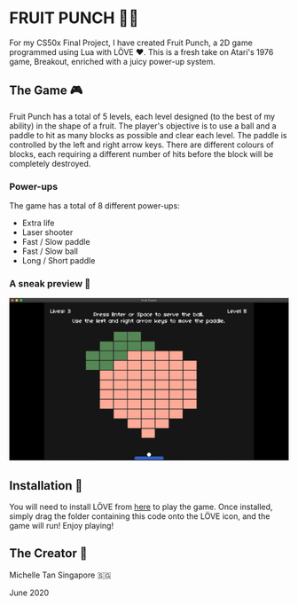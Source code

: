 # FRUIT PUNCH :apple::punch:

For my CS50x Final Project, I have created Fruit Punch, a 2D game programmed using Lua with LÖVE :heart:. This is a fresh take on Atari's 1976 game, Breakout, enriched with a juicy power-up system.


## The Game :video_game:
Fruit Punch has a total of 5 levels, each level designed (to the best of my ability) in the shape of a fruit. The player's objective is to use a ball and a paddle to hit as many blocks as possible and clear each level. The paddle is controlled by the left and right arrow keys. There are different colours of blocks, each requiring a different number of hits before the block will be completely destroyed. 

### Power-ups

The game has a total of 8 different power-ups:
- Extra life
- Laser shooter
- Fast / Slow paddle
- Fast / Slow ball
- Long / Short paddle

### A sneak preview :peach:

![](graphics/peach.png)


## Installation :watermelon:
You will need to install LÖVE from [here](https://love2d.org/) to play the game. Once installed, simply drag the folder containing this code onto the LÖVE icon, and the game will run! Enjoy playing! 


## The Creator :grapes:
Michelle Tan 
Singapore :singapore:

June 2020
